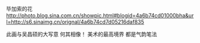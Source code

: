 毕加索的花
http://photo.blog.sina.com.cn/showpic.html#blogid=4a6b74cd01000bha&url=http://s6.sinaimg.cn/orignal/4a6b74cd7d05216daf835
 
此画与吴昌硕的大写意
何其相像！
美术的最高境界
都是气韵笔法

